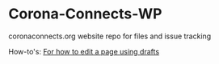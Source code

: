 # Corona-Connects-WP
coronaconnects.org website repo for files and issue tracking

How-to's:
  [For how to edit a page using drafts](https://docs.google.com/document/d/18mtd5skj6laSDqM80QmdXXSrUcmaF3M0tIm2X3tIJvs/edit?usp=sharing)

